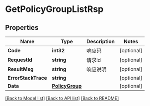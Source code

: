 # GetPolicyGroupListRsp

## Properties

Name | Type | Description | Notes
------------ | ------------- | ------------- | -------------
**Code** | **int32** | 响应码 | [optional] 
**RequestId** | **string** | 请求id | [optional] 
**ResultMsg** | **string** | 响应说明 | [optional] 
**ErrorStackTrace** | **string** |  | [optional] 
**Data** | [**PolicyGroup**](PolicyGroup.md) |  | [optional] 

[[Back to Model list]](../README.md#documentation-for-models) [[Back to API list]](../README.md#documentation-for-api-endpoints) [[Back to README]](../README.md)


